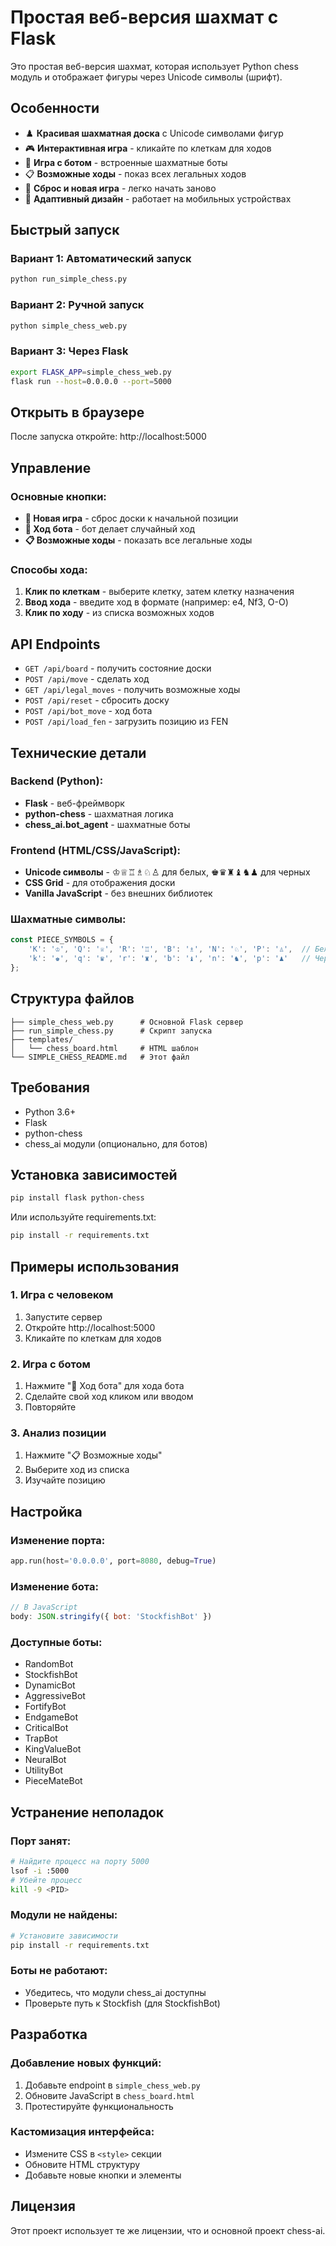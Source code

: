 # Простая веб-версия шахмат с Flask

Это простая веб-версия шахмат, которая использует Python chess модуль и отображает фигуры через Unicode символы (шрифт).

## Особенности

- ♟️ **Красивая шахматная доска** с Unicode символами фигур
- 🎮 **Интерактивная игра** - кликайте по клеткам для ходов
- 🤖 **Игра с ботом** - встроенные шахматные боты
- 📋 **Возможные ходы** - показ всех легальных ходов
- 🔄 **Сброс и новая игра** - легко начать заново
- 📱 **Адаптивный дизайн** - работает на мобильных устройствах

## Быстрый запуск

### Вариант 1: Автоматический запуск
```bash
python run_simple_chess.py
```

### Вариант 2: Ручной запуск
```bash
python simple_chess_web.py
```

### Вариант 3: Через Flask
```bash
export FLASK_APP=simple_chess_web.py
flask run --host=0.0.0.0 --port=5000
```

## Открыть в браузере

После запуска откройте: http://localhost:5000

## Управление

### Основные кнопки:
- **🔄 Новая игра** - сброс доски к начальной позиции
- **🤖 Ход бота** - бот делает случайный ход
- **📋 Возможные ходы** - показать все легальные ходы

### Способы хода:
1. **Клик по клеткам** - выберите клетку, затем клетку назначения
2. **Ввод хода** - введите ход в формате (например: e4, Nf3, O-O)
3. **Клик по ходу** - из списка возможных ходов

## API Endpoints

- `GET /api/board` - получить состояние доски
- `POST /api/move` - сделать ход
- `GET /api/legal_moves` - получить возможные ходы
- `POST /api/reset` - сбросить доску
- `POST /api/bot_move` - ход бота
- `POST /api/load_fen` - загрузить позицию из FEN

## Технические детали

### Backend (Python):
- **Flask** - веб-фреймворк
- **python-chess** - шахматная логика
- **chess_ai.bot_agent** - шахматные боты

### Frontend (HTML/CSS/JavaScript):
- **Unicode символы** - ♔♕♖♗♘♙ для белых, ♚♛♜♝♞♟ для черных
- **CSS Grid** - для отображения доски
- **Vanilla JavaScript** - без внешних библиотек

### Шахматные символы:
```javascript
const PIECE_SYMBOLS = {
    'K': '♔', 'Q': '♕', 'R': '♖', 'B': '♗', 'N': '♘', 'P': '♙',  // Белые
    'k': '♚', 'q': '♛', 'r': '♜', 'b': '♝', 'n': '♞', 'p': '♟'   // Черные
};
```

## Структура файлов

```
├── simple_chess_web.py      # Основной Flask сервер
├── run_simple_chess.py      # Скрипт запуска
├── templates/
│   └── chess_board.html     # HTML шаблон
└── SIMPLE_CHESS_README.md   # Этот файл
```

## Требования

- Python 3.6+
- Flask
- python-chess
- chess_ai модули (опционально, для ботов)

## Установка зависимостей

```bash
pip install flask python-chess
```

Или используйте requirements.txt:
```bash
pip install -r requirements.txt
```

## Примеры использования

### 1. Игра с человеком
1. Запустите сервер
2. Откройте http://localhost:5000
3. Кликайте по клеткам для ходов

### 2. Игра с ботом
1. Нажмите "🤖 Ход бота" для хода бота
2. Сделайте свой ход кликом или вводом
3. Повторяйте

### 3. Анализ позиции
1. Нажмите "📋 Возможные ходы"
2. Выберите ход из списка
3. Изучайте позицию

## Настройка

### Изменение порта:
```python
app.run(host='0.0.0.0', port=8080, debug=True)
```

### Изменение бота:
```javascript
// В JavaScript
body: JSON.stringify({ bot: 'StockfishBot' })
```

### Доступные боты:
- RandomBot
- StockfishBot
- DynamicBot
- AggressiveBot
- FortifyBot
- EndgameBot
- CriticalBot
- TrapBot
- KingValueBot
- NeuralBot
- UtilityBot
- PieceMateBot

## Устранение неполадок

### Порт занят:
```bash
# Найдите процесс на порту 5000
lsof -i :5000
# Убейте процесс
kill -9 <PID>
```

### Модули не найдены:
```bash
# Установите зависимости
pip install -r requirements.txt
```

### Боты не работают:
- Убедитесь, что модули chess_ai доступны
- Проверьте путь к Stockfish (для StockfishBot)

## Разработка

### Добавление новых функций:
1. Добавьте endpoint в `simple_chess_web.py`
2. Обновите JavaScript в `chess_board.html`
3. Протестируйте функциональность

### Кастомизация интерфейса:
- Измените CSS в `<style>` секции
- Обновите HTML структуру
- Добавьте новые кнопки и элементы

## Лицензия

Этот проект использует те же лицензии, что и основной проект chess-ai.